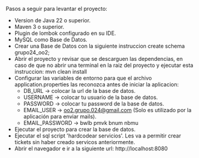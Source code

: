 Pasos a seguir para levantar el proyecto:

- Version de Java 22 o superior.
- Maven 3 o superior.
- Plugin de lombok configurado en su IDE.
- MySQL como Base de Datos.
- Crear una Base de Datos con la siguiente instruccion create schema grupo24_oo2;
- Abrir el proyecto y revisar que se descarguen las dependencias, en caso de que no abrir una terminal en la raiz del proyecto y ejecutar esta instruccion: mvn clean install
- Configurar las variables de entorno para que el archivo application.properties las reconozca antes de iniciar la aplicacion:
  - DB_URL -> colocar la url de la base de datos.
  - USERNAME -> colocar tu usuario de la base de datos.
  - PASSWORD -> colocar tu password de la base de datos.
  - EMAIL_USER -> oo2.grupo.024@gmail.com (Solo es utilizado por la aplicación para enviar mails).
  - EMAIL_PASSWORD -> bwlb pmvk bnum nbmu
- Ejecutar el proyecto para crear la base de datos.
- Ejecutar el sql script 'hardcodear servicios'. Les va a permitir crear tickets sin haber creado servicos anteriormente.
- Abrir el navegador e ir a la siguiente url: http://localhost:8080
